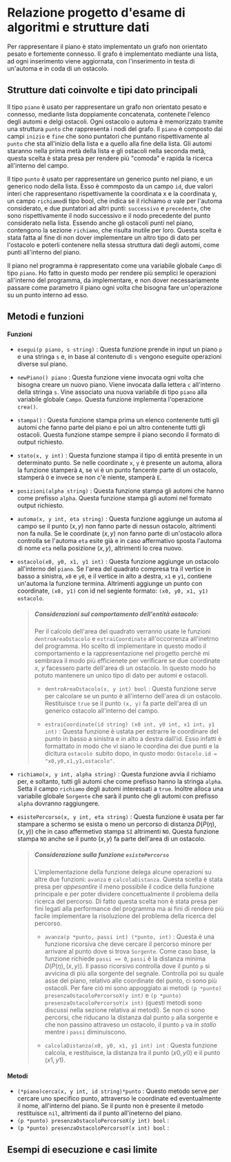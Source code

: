# Relazione progetto d'esame di algoritmi e strutture dati

Per rappresentare il piano è stato implementato un grafo non orientato pesato e fortemente connesso. Il grafo è implementato mediante una lista, ad ogni inserimento viene aggiornata, con l'inserimento in testa di un'automa e in coda di un ostacolo. 

## Strutture dati coinvolte e tipi dato principali

Il tipo `piano` è usato per rappresentare un grafo non orientato pesato e connesso, mediante lista doppiamente concatenata, contenete l'elenco degli automi e delgi ostacoli. Ogni ostacolo o automa è memorizzato tramite una struttura `punto` che rappresenta i nodi del grafo. Il `piano` è composto dai campi `inizio` e `fine` che sono puntatori che puntano rispettivamente al `punto` che sta all'inizio della lista e a quello alla fine della lista. Gli automi staranno nella prima metà della lista e gli ostacoli nella seconda metà, questa scelta è stata presa per rendere più "comoda" e rapida la ricerca all'interno del campo.

Il tipo `punto` è usato per rappresentare un generico punto nel piano, e un generico nodo della lista. Esso è commposto da un campo `id`, due valori interi che rappresentano rispettivamente la coordinata x e la coordinata y,  un campo `richiamo`di tipo bool, che indica se il richiamo $\alpha$ vale per l'automa considerato, e due puntatori ad altri punti: `successivo` e `precedente`, che sono rispettivamente il nodo successivo e il nodo precedente del punto considerato nella lista. 
Essendo anche gli ostacoli punti nel piano, contengono la sezione `richiamo`, che risulta inutile per loro. Questa scelta è stata fatta al fine di non dover implementare un altro tipo di dato per l'ostacolo e poterli contenere nella stessa struttura dati degli automi, come punti all'interno del piano. 

Il piano nel programma è rappresentato come una variabile globale `Campo` di tipo `piano`. Ho fatto in questo modo per rendere più semplici le operazioni all'interno del programma, da implementare, e non dover necessariamente passare come parametro il piano ogni volta che bisogna fare un'operazione su un punto interno ad esso.   

## Metodi e funzioni

#### Funzioni

- `esegui(p piano, s string)` : Questa funzione prende in input un piano `p` e una stringa `s` e, in base al contenuto di `s` vengono eseguite operazioni diverse sul piano.  

- `newPiano() piano` : Questa funzione viene invocata ogni volta che bisogna creare un nuovo piano. Viene invocata dalla lettera `c` all'interno della stringa `s`. Vine associato una nuova variabile di tipo `piano` alla variabile globale `Campo`. Questa funzione implementa l'operazione `crea()`.  

- `stampa()` : Questa funzione stampa prima un elenco contenente tutti gli automi che fanno parte del piano e poi un altro contenente tutti gli ostacoli. Questa funzione stampe sempre il piano secondo il formato di output richiesto.   

- `stato(x, y int)` : Questa funzione stampa il tipo di entità presente in un determinato punto. Se nelle coordinate `x`, `y` è presente un automa, allora la funzione stamperà `A`, se vi è un punto fancente parte di un ostacolo, stamperà `O` e invece se non c'è niente, stamperà `E`. 

- `posizioni(alpha string)` : Questa funzione stampa gli automi che hanno come prefisso `alpha`. Questa funzione stampa gli automi nel formato output richiesto. 

- `automa(x, y int, eta string)` :  Questa funzione aggiunge un automa al campo se il punto $(x,y)$ non fanno parte di nessun ostacolo, altrimenti non fa nulla. Se le coordinate $(x, y)$ non fanno parte di un'ostacolo allora controlla se l'automa `eta` esite già e in caso affermativo sposta l'automa di nome `eta` nella posizione $(x, y)$, altrimenti lo crea nuovo.

- `ostacolo(x0, y0, x1, y1 int)` : Questa funzione aggiunge un ostacolo all'interno del `piano`. Se l'area del quadrato compresa tra il vertice in basso a sinistra, `x0` e `y0`, e il vertice in alto a destra, `x1` e `y1`, contiene un'automa la funzione termina. Altrimenti aggiunge un punto con coordinate, `(x0, y1)` con id nel segiente formato: `(x0, y0, x1, y1) ostacolo`.
  
  > ##### Considerazioni sul comportamento dell'entità ostacolo:
  > 
  >  Per il calcolo dell'area del quadrato verranno usate le funzioni `dentroAreaOstacolo` e `estraiCoordinate` all'occorrenza all'inetrno del programma. Ho scelto di implementare in questo modo il comportamento e la rappresentazione nel progetto perchè mi sembrava il modo più efficienete per verificare se due coordinate $x$, $y$ facessero parte dell'area di un ostacolo. In questo modo ho potuto mantenere un  unico tipo di dato per automi e ostacoli. 
  > 
  > - `dentroAreaOstacolo(x, y int) bool` : Questa funzione serve per calcolare se  un punto è all'interno dell'area di un ostacolo. Restituisce `true` se il punto `(x, y)` fa parte dell'area di un generico ostacolo all'interno del campo. 
  > 
  > - `estraiCoordinate(id string) (x0 int, y0 int, x1 int, y1 int)` : Questa funzione è ustata per estrarre le coordinare del punto in basso a sinistra e in alto a destra dall'id.  Esso infatti è formattato in modo che vi siano le coordina dei due punti e la dicitura `ostacolo `subito dopo, in qusto modo: `Ostacolo.id = "x0,y0,x1,y1,ostacolo"`.

- `richiamo(x, y int, alpha string)` : Questa funzione avvia il richiamo per, e soltanto, tutti gli automi che come prefisso hanno la stringa `alpha`. Setta il campo `richiamo` degli automi interessati a `true`. Inoltre alloca una variabile globale `Sorgente` che sarà il punto che gli automi con prefisso `alpha` dovranno raggiungere. 

- `esistePercorso(x, y int, eta string)` : Questa funzione è usata per far stampare a schermo se esista o meno un percorso di distanza $D(P(\eta), (x,y)$) che in caso affermetivo stampa `SI` altrimenti `NO`. Questa funzione stampa `NO` anche se il punto $(x,y)$ fa parte dell'area di un ostacolo.  
  
  > ##### Considerazione sulla funzione `esistePercorso`
  > 
  > L'implementazione della funzione delega alcune operazioni su altre due funzioni: `avanza` e `calcolaDistanza`. Questa scelta è stata presa per *appesantire*  il meno possibile il codice della  funzione principale e per poter dividere concettualmente il problema della ricerca del percorso. Di fatto questa scelta non è stata presa per fini legati alla performance del programma ma ai fini di rendere più facile implementare la risoluzione del problema della ricerca del percorso. 
  > 
  > - `avanza(p *punto, passi int) (*punto, int)` : Questa è una funzione ricorsiva che deve cercare il percorso minore per arrivare al punto dove si trova `Sorgente`. Come caso base, la funzione richiede `passi == 0`, `passi` è la distanza minima $D(P(\eta), (x,y))$. Il passo ricorsivo controlla dove il punto `p` si avvicina di più alla sorgente del segnale. Controlla poi su quale asse del piano, relativo alle coordinate del punto, ci sono più ostacoli. Per fare ciò mi sono appoggiato ai metodi `(p *punto) presenzaOstacoloPercorsoX(y int)` e `(p *punto) presenzaOstacoloPercorsoY(x int)` (questi metodi sono discussi nella sezione relativa ai metodi). Se non ci sono percorsi, che riducano la distanza dal punto `p` alla sorgente e che non passino attraveso un ostacolo,  il punto `p` va in *stallo* mentre i `passi` diminuiscono.
  > 
  > - `calcolaDistanza(x0, y0, x1, y1 int) int` : Questa funzione calcola, e restituisce, la distanza tra il punto $(x0, y0)$ e il punto $(x1, y1)$. 

#### Metodi

- `(*piano)cerca(x, y int, id string)*punto` : Questo metodo serve per cercare uno specifico punto, attraverso le coordinate ed eventualmente il nome, all'interno del piano. Se il punto non è presente il metodo restituisce `nil`, altrimenti da il punto all'ineterno del piano. 
- `(p *punto) presenzaOstacoloPercorsoX(y int) bool` : 
- `(p *punto) presenzaOstacoloPercorsoY(x int) bool` : 

## Esempi di esecuzione e casi limite


